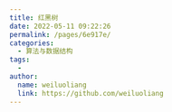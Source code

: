 ```yaml
---
title: 红黑树
date: 2022-05-11 09:22:26
permalink: /pages/6e917e/
categories:
  - 算法与数据结构
tags:
  - 
author: 
  name: weiluoliang
  link: https://github.com/weiluoliang
---
```

